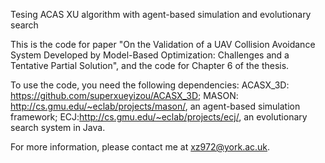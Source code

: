 Tesing ACAS XU algorithm with agent-based simulation and evolutionary search

This is the code for paper "On the Validation of a UAV Collision Avoidance System Developed by Model-Based Optimization: Challenges and a Tentative Partial Solution", and the code for Chapter 6 of the thesis.

To use the code, you need the following dependencies: ACASX_3D: https://github.com/superxueyizou/ACASX_3D; MASON: http://cs.gmu.edu/~eclab/projects/mason/, an agent-based simulation framework; ECJ:http://cs.gmu.edu/~eclab/projects/ecj/, an evolutionary search system in Java.

For more information, please contact me at xz972@york.ac.uk.
